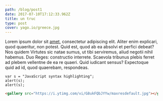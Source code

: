 ```yaml
---
path: /blog/post1
date: 2017-07-10T17:12:33.962Z
title: un truc
type: post
cover: yago.io/greece.jpg
---
```


Lorem ipsum dolor sit [amet](/blog/my-first-post/), consectetur adipiscing elit. Aliter enim explicari, quod quaeritur, non potest. Quid est, quod ab ea absolvi et perfici debeat? Nos quidem Virtutes sic natae sumus, ut tibi serviremus, aliud negotii nihil habemus. Duo Reges: constructio interrete. Scaevola tribunus plebis ferret ad plebem vellentne de ea re quaeri. Quid iudicant sensus? Expectoque quid ad id, quod quaerebam, respondeas.

<!-- <gimg src="test2.jpg" /> -->

<!-- <cimg></cimg> -->

<div><gallery sources='[
  { "src": "test.jpg", "caption": "Greece, land of the Gods" }
]'></gallery></div>

```javascript{1}
var s = "JavaScript syntax highlighting";
alert(s);
alert(s);
```

```html
<gallery src="https://i.ytimg.com/vi/G8ukFQbJYYw/maxresdefault.jpg"></gallery>
```
